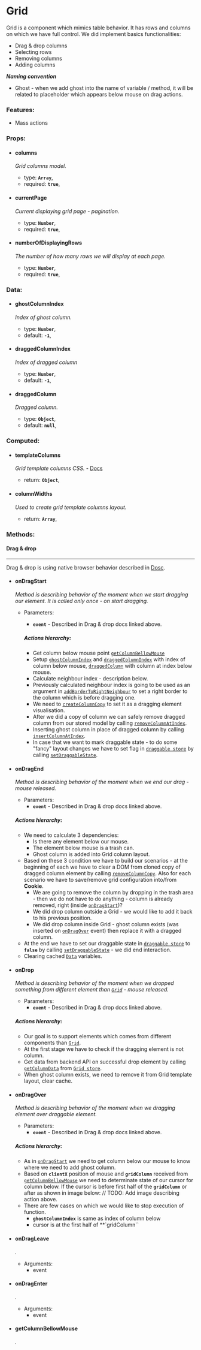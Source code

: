 # Grid

Grid is a component which mimics table behavior.
It has rows and columns on which we have full control.
We did implement basics functionalities:
* Drag & drop columns
* Selecting rows
* Removing columns
* Adding columns

_**Naming convention**_
* Ghost - when we add ghost into the name of variable / method,
it will be related to placeholder which appears below mouse on drag actions.

### Features:
* Mass actions

### Props:

* #### **columns**
    _Grid columns model._
    * type: **``Array``**,
    * required: **``true``**,
    
* #### **currentPage**
    _Current displaying grid page - pagination._
    * type: **``Number``**,
    * required: **``true``**,
    
* #### **numberOfDisplayingRows**
    _The number of how many rows we will display at each page._
    * type: **``Number``**,
    * required: **``true``**,
    
### Data:

* #### **ghostColumnIndex**
    _Index of ghost column._
    * type: **``Number``**,
    * default: **``-1``**,
    
* #### **draggedColumnIndex**
    _Index of dragged column_
    * type: **``Number``**, 
    * default: **``-1``**,
    
* #### **draggedColumn**
    _Dragged column._
    * type: **``Object``**, 
    * default: **``null``**,
    
### Computed:

* #### **templateColumns**
    _Grid template columns CSS._ - [Docs](https://developer.mozilla.org/pl/docs/Web/CSS/CSS_Grid_Layout)
    * return: **``Object``**,
    
* #### **columnWidths**
    _Used to create grid template columns layout._
    * return: **``Array``**,
        
### Methods:

#### Drag & drop
---
Drag & drop is using native browser behavior described in [Dosc](https://developer.mozilla.org/en-US/docs/Web/API/HTML_Drag_and_Drop_API).
* #### **onDragStart**
    _Method is describing behavior of the moment when we start dragging our element.
     It is called only once - on start dragging._
     
   * Parameters: 
        * **`event`** - Described in Drag & drop docs linked above.
        
     ##### Actions hierarchy:
     * Get column below mouse point [`getColumnBellowMouse`](#getcolumnbellowmouse)
     * Setup [`ghostColumnIndex`](#ghostcolumnindex) and [`draggedColumnIndex`](#draggedcolumnindex)
     with index of column below mouse,
     [`draggedColumn`](#draggedcolumn) with column at index below mouse.
     * Calculate neighbour index - description below.
     * Previously calculated neighbour index is going to be used as an argument in [`addBorderToRightNeighbour`](#addbordertorightneighbour)
     to set a right border to the column which is before dragging one.
     * We need to [`createColumnCopy`](#createcolumncopy) to set it as a dragging element visualisation.
     * After we did a copy of column we can safely remove dragged column from our stored model by calling
     [`removeColumnAtIndex`](frontend/store/grid.md#removecolumnatindex-index).
     * Inserting ghost column in place of dragged column by calling [`insertColumnAtIndex`](frontend/store/grid.md#insertcolumnatindex-column-index).
     * In case that we want to mark draggable state - to do some "fancy" layout changes we have to set flag in [`draggable store`](frontend/store/draggable.md) by calling [`setDraggableState`](frontend/store/draggable.md#setdraggablestate).
          
* #### **onDragEnd**
    _Method is describing behavior of the moment when we end our drag - mouse released._
    
    * Parameters: 
        * **`event`** - Described in Drag & drop docs linked above.
        
    ##### Actions hierarchy:
    * We need to calculate 3 dependencies:
        * Is there any element below our mouse.
        * The element below mouse is a trash can.
        * Ghost column is added into Grid column layout.
    * Based on these 3 condition we have to build our scenarios - at the beginning of each we have to clear a DOM from cloned copy of dragged column element by calling [`removeColumnCopy`](#removecolumncopy).
    Also for each scenario we have to save/remove grid configuration into/from **Cookie**.
        * We are going to remove the column by dropping in the trash area - then we do not have to do anything - column is already removed, right (inside [`onDragStart`](#ondragstart))?
        * We did drop column outside a Grid - we would like to add it back to his previous position.
        * We did drop column inside Grid - ghost column exists (was inserted on [`onDragOver`](#ondragover) event) then replace it with a dragged column.
    * At the end we have to set our draggable state in [`draggable store`](frontend/store/draggable.md) to **`false`** by calling [`setDraggableState`](frontend/store/draggable.md#setdraggablestate) - we did end interaction.
    * Clearing cached [`Data`](#data) variables.
* #### **onDrop**
    _Method is describing behavior of the moment when we dropped something from different element than [`Grid`](#grid) - mouse released._
    
    * Parameters: 
        * **`event`** - Described in Drag & drop docs linked above.
        
    ##### Actions hierarchy:
    * Our goal is to support elements which comes from different components than [`Grid`](#grid).
    * At the first stage we have to check if the dragging element is not column.
    * Get data from backend API on successful drop element by calling [`getColumnData`](frontend/store/grid.md#getcolumndata) from [`Grid store`](frontend/store/grid.md).
    * When ghost column exists, we need to remove it from Grid template layout, clear cache.
        
* #### **onDragOver**
    _Method is describing behavior of the moment when we dragging element over draggable element._
    
    * Parameters: 
        * **`event`** - Described in Drag & drop docs linked above.
    
    ##### Actions hierarchy:
    * As in [`onDragStart`](#ondragstart) we need to get column below our mouse to know where we need to add ghost column.
    * Based on **`clientX`** position of mouse and **`gridColumn`** received from [`getColumnBellowMouse`](#getcolumnbellowmouse) we need to determinate state of our cursor for column below. If the cursor is before first half of the **`gridColumn`** or after as shown in image below:
    // TODO: Add image describing action above.
    * There are few cases on which we would like to stop execution of function.
        * **`ghostColumnIndex`** is same as index of column below
        * cursor is at the first half of **`gridColumn``
        
* #### **onDragLeave**
    _._
    * Arguments: 
        * event
        
* #### **onDragEnter**
    _._
    * Arguments: 
        * event
        
* #### **getColumnBellowMouse**
    _._

